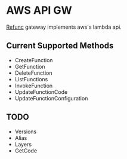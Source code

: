 # AWS API GW

[Refunc](https://github.com/refunc/refunc) gateway implements aws's lambda api.

## Current Supported Methods

* CreateFunction
* GetFunction
* DeleteFunction
* ListFunctions
* InvokeFunction
* UpdateFunctionCode
* UpdateFunctionConfiguration

## TODO

* Versions
* Alias
* Layers
* GetCode
